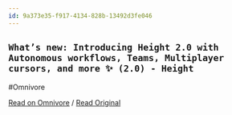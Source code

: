 ```yaml
---
id: 9a373e35-f917-4134-828b-13492d3fe046
---
```


## `What’s new: Introducing Height 2.0 with Autonomous workflows, Teams, Multiplayer cursors, and more ✨ (2.0) - Height`
#Omnivore

[Read on Omnivore](https://omnivore.app/me/what-s-new-introducing-height-2-0-with-autonomous-workflows-team-19203f52af4) / [Read Original](https://height.app/blog/releasenotes_v2)


